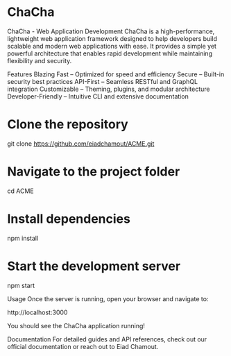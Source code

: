 # ChaCha 
ChaCha - Web Application Development
ChaCha is a high-performance, lightweight web application framework designed to help developers build scalable and modern web applications with ease. It provides a simple yet powerful architecture that enables rapid development while maintaining flexibility and security.

Features
Blazing Fast – Optimized for speed and efficiency
Secure – Built-in security best practices
API-First – Seamless RESTful and GraphQL integration
Customizable – Theming, plugins, and modular architecture
Developer-Friendly – Intuitive CLI and extensive documentation


# Clone the repository
git clone https://github.com/eiadchamout/ACME.git

# Navigate to the project folder
cd ACME

# Install dependencies
npm install

# Start the development server
npm start


Usage
Once the server is running, open your browser and navigate to:

http://localhost:3000

You should see the ChaCha application running!

Documentation
For detailed guides and API references, check out our official documentation or reach out to Eiad Chamout.
